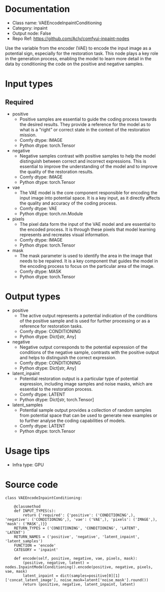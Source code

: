# Documentation
- Class name: VAEEncodeInpaintConditioning
- Category: inpaint
- Output node: False
- Repo Ref: https://github.com/Acly/comfyui-inpaint-nodes

Use the variable from the encoder (VAE) to encode the input image as a potential sign, especially for the restoration task. This node plays a key role in the generation process, enabling the model to learn more detail in the data by conditioning the code on the positive and negative samples.

# Input types
## Required
- positive
    - Positive samples are essential to guide the coding process towards the desired results. They provide a reference for the model as to what is a “right” or correct state in the context of the restoration mission.
    - Comfy dtype: IMAGE
    - Python dtype: torch.Tensor
- negative
    - Negative samples contrast with positive samples to help the model distinguish between correct and incorrect expressions. This is essential to improve the understanding of the model and to improve the quality of the restoration results.
    - Comfy dtype: IMAGE
    - Python dtype: torch.Tensor
- vae
    - The VAE model is the core component responsible for encoding the input image into potential space. It is a key input, as it directly affects the quality and accuracy of the coding process.
    - Comfy dtype: VAE
    - Python dtype: torch.nn.Module
- pixels
    - The pixel data form the input of the VAE model and are essential to the encoded process. It is through these pixels that model learning represents and recreates visual information.
    - Comfy dtype: IMAGE
    - Python dtype: torch.Tensor
- mask
    - The mask parameter is used to identify the area in the image that needs to be repaired. It is a key component that guides the model in the encoding process to focus on the particular area of the image.
    - Comfy dtype: MASK
    - Python dtype: torch.Tensor

# Output types
- positive
    - The active output represents a potential indication of the conditions of the positive sample and is used for further processing or as a reference for restoration tasks.
    - Comfy dtype: CONDITIONING
    - Python dtype: Dict[str, Any]
- negative
    - Negative output corresponds to the potential expression of the conditions of the negative sample, contrasts with the positive output and helps to distinguish the correct expression.
    - Comfy dtype: CONDITIONING
    - Python dtype: Dict[str, Any]
- latent_inpaint
    - Potential restoration output is a particular type of potential expression, including image samples and noise masks, which are essential to the restoration process.
    - Comfy dtype: LATENT
    - Python dtype: Dict[str, torch.Tensor]
- latent_samples
    - Potential sample output provides a collection of random samples from potential space that can be used to generate new examples or to further analyse the coding capabilities of models.
    - Comfy dtype: LATENT
    - Python dtype: torch.Tensor

# Usage tips
- Infra type: GPU

# Source code
```
class VAEEncodeInpaintConditioning:

    @classmethod
    def INPUT_TYPES(s):
        return {'required': {'positive': ('CONDITIONING',), 'negative': ('CONDITIONING',), 'vae': ('VAE',), 'pixels': ('IMAGE',), 'mask': ('MASK',)}}
    RETURN_TYPES = ('CONDITIONING', 'CONDITIONING', 'LATENT', 'LATENT')
    RETURN_NAMES = ('positive', 'negative', 'latent_inpaint', 'latent_samples')
    FUNCTION = 'encode'
    CATEGORY = 'inpaint'

    def encode(self, positive, negative, vae, pixels, mask):
        (positive, negative, latent) = nodes.InpaintModelConditioning().encode(positive, negative, pixels, vae, mask)
        latent_inpaint = dict(samples=positive[0][1]['concat_latent_image'], noise_mask=latent['noise_mask'].round())
        return (positive, negative, latent_inpaint, latent)
```